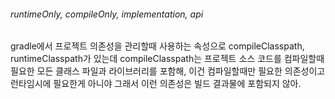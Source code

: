 ###### runtimeOnly, compileOnly, implementation, api

gradle에서 프로젝트 의존성을 관리할때 사용하는 속성으로 compileClasspath, runtimeClasspath가 있는데
compileClasspath는 프로젝트 소스 코드를 컴파일할때 필요한 모든 클래스 파일과 라이브러리를 포함해, 이건 컴파일할때만 필요한 의존성이고 런타임시에 필요한게 아니야 그래서 이런 의존성은 빌드 결과물에 포함되지 않아.
